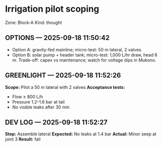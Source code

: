 # Irrigation pilot scoping
Zone: Block-A
Kind: thought
## OPTIONS — 2025-09-18 11:50:42
- Option A: gravity-fed mainline; micro-test: 50 m lateral, 2 valves.
- Option B: solar pump + header tank; micro-test: 1,000 L/hr draw, head 6 m.
Trade-off: capex vs maintenance; watch for voltage dips in Mukono.

## GREENLIGHT — 2025-09-18 11:52:26
**Scope:** Pilot a 50 m lateral with 2 valves
**Acceptance tests:**
- Flow ≥ 800 L/h
- Pressure 1.2–1.6 bar at tail
- No visible leaks after 30 min

## DEV LOG — 2025-09-18 11:52:27
**Step:** Assemble lateral
**Expected:** No leaks at 1.4 bar
**Actual:** Minor seep at joint 3
**Result:** fail
